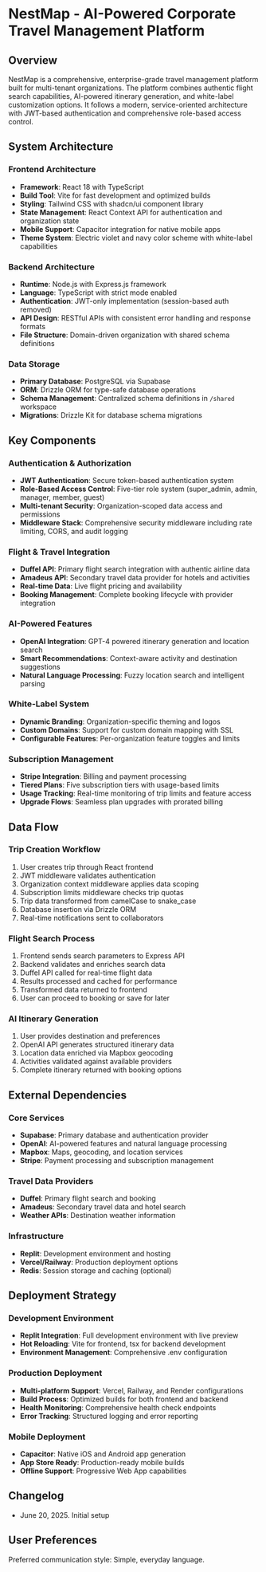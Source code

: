# NestMap - AI-Powered Corporate Travel Management Platform

## Overview

NestMap is a comprehensive, enterprise-grade travel management platform built for multi-tenant organizations. The platform combines authentic flight search capabilities, AI-powered itinerary generation, and white-label customization options. It follows a modern, service-oriented architecture with JWT-based authentication and comprehensive role-based access control.

## System Architecture

### Frontend Architecture
- **Framework**: React 18 with TypeScript
- **Build Tool**: Vite for fast development and optimized builds
- **Styling**: Tailwind CSS with shadcn/ui component library
- **State Management**: React Context API for authentication and organization state
- **Mobile Support**: Capacitor integration for native mobile apps
- **Theme System**: Electric violet and navy color scheme with white-label capabilities

### Backend Architecture
- **Runtime**: Node.js with Express.js framework
- **Language**: TypeScript with strict mode enabled
- **Authentication**: JWT-only implementation (session-based auth removed)
- **API Design**: RESTful APIs with consistent error handling and response formats
- **File Structure**: Domain-driven organization with shared schema definitions

### Data Storage
- **Primary Database**: PostgreSQL via Supabase
- **ORM**: Drizzle ORM for type-safe database operations
- **Schema Management**: Centralized schema definitions in `/shared` workspace
- **Migrations**: Drizzle Kit for database schema migrations

## Key Components

### Authentication & Authorization
- **JWT Authentication**: Secure token-based authentication system
- **Role-Based Access Control**: Five-tier role system (super_admin, admin, manager, member, guest)
- **Multi-tenant Security**: Organization-scoped data access and permissions
- **Middleware Stack**: Comprehensive security middleware including rate limiting, CORS, and audit logging

### Flight & Travel Integration
- **Duffel API**: Primary flight search integration with authentic airline data
- **Amadeus API**: Secondary travel data provider for hotels and activities
- **Real-time Data**: Live flight pricing and availability
- **Booking Management**: Complete booking lifecycle with provider integration

### AI-Powered Features
- **OpenAI Integration**: GPT-4 powered itinerary generation and location search
- **Smart Recommendations**: Context-aware activity and destination suggestions
- **Natural Language Processing**: Fuzzy location search and intelligent parsing

### White-Label System
- **Dynamic Branding**: Organization-specific theming and logos
- **Custom Domains**: Support for custom domain mapping with SSL
- **Configurable Features**: Per-organization feature toggles and limits

### Subscription Management
- **Stripe Integration**: Billing and payment processing
- **Tiered Plans**: Five subscription tiers with usage-based limits
- **Usage Tracking**: Real-time monitoring of trip limits and feature access
- **Upgrade Flows**: Seamless plan upgrades with prorated billing

## Data Flow

### Trip Creation Workflow
1. User creates trip through React frontend
2. JWT middleware validates authentication
3. Organization context middleware applies data scoping
4. Subscription limits middleware checks trip quotas
5. Trip data transformed from camelCase to snake_case
6. Database insertion via Drizzle ORM
7. Real-time notifications sent to collaborators

### Flight Search Process
1. Frontend sends search parameters to Express API
2. Backend validates and enriches search data
3. Duffel API called for real-time flight data
4. Results processed and cached for performance
5. Transformed data returned to frontend
6. User can proceed to booking or save for later

### AI Itinerary Generation
1. User provides destination and preferences
2. OpenAI API generates structured itinerary data
3. Location data enriched via Mapbox geocoding
4. Activities validated against available providers
5. Complete itinerary returned with booking options

## External Dependencies

### Core Services
- **Supabase**: Primary database and authentication provider
- **OpenAI**: AI-powered features and natural language processing
- **Mapbox**: Maps, geocoding, and location services
- **Stripe**: Payment processing and subscription management

### Travel Data Providers
- **Duffel**: Primary flight search and booking
- **Amadeus**: Secondary travel data and hotel search
- **Weather APIs**: Destination weather information

### Infrastructure
- **Replit**: Development environment and hosting
- **Vercel/Railway**: Production deployment options
- **Redis**: Session storage and caching (optional)

## Deployment Strategy

### Development Environment
- **Replit Integration**: Full development environment with live preview
- **Hot Reloading**: Vite for frontend, tsx for backend development
- **Environment Management**: Comprehensive .env configuration

### Production Deployment
- **Multi-platform Support**: Vercel, Railway, and Render configurations
- **Build Process**: Optimized builds for both frontend and backend
- **Health Monitoring**: Comprehensive health check endpoints
- **Error Tracking**: Structured logging and error reporting

### Mobile Deployment
- **Capacitor**: Native iOS and Android app generation
- **App Store Ready**: Production-ready mobile builds
- **Offline Support**: Progressive Web App capabilities

## Changelog

- June 20, 2025. Initial setup

## User Preferences

Preferred communication style: Simple, everyday language.